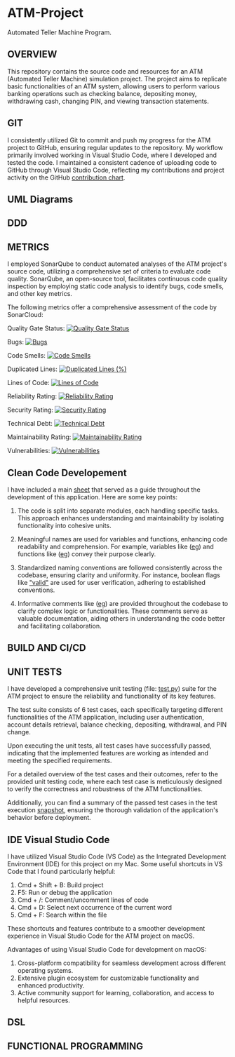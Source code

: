 # ATM-Project
Automated Teller Machine Program.

## OVERVIEW
This repository contains the source code and resources for an ATM (Automated Teller Machine) simulation project. The project aims to replicate basic functionalities of an ATM system, allowing users to perform various banking operations such as checking balance, depositing money, withdrawing cash, changing PIN, and viewing transaction statements.
## GIT
I consistently utilized Git to commit and push my progress for the ATM project to GitHub, ensuring regular updates to the repository. My workflow primarily involved working in Visual Studio Code, where I developed and tested the code. I maintained a consistent cadence of uploading code to GitHub through Visual Studio Code, reflecting my contributions and project activity on the GitHub [contribution chart](https://github.com/Rajwaghela369).
## UML Diagrams
## DDD 
## METRICS
  
I employed SonarQube to conduct automated analyses of the ATM project's source code, utilizing a comprehensive set of criteria to evaluate code quality. SonarQube, an open-source tool, facilitates continuous code quality inspection by employing static code analysis to identify bugs, code smells, and other key metrics.

The following metrics offer a comprehensive assessment of the code by SonarCloud:
  
  Quality Gate Status: [![Quality Gate Status](https://sonarcloud.io/api/project_badges/measure?project=Rajwaghela369_ATM-Project&metric=alert_status)](https://sonarcloud.io/summary/new_code?id=Rajwaghela369_ATM-Project)
  
  Bugs: [![Bugs](https://sonarcloud.io/api/project_badges/measure?project=Rajwaghela369_ATM-Project&metric=bugs)](https://sonarcloud.io/summary/new_code?id=Rajwaghela369_ATM-Project)
  
  Code Smells: [![Code Smells](https://sonarcloud.io/api/project_badges/measure?project=Rajwaghela369_ATM-Project&metric=code_smells)](https://sonarcloud.io/summary/new_code?id=Rajwaghela369_ATM-Project) 
  
  Duplicated Lines: [![Duplicated Lines (%)](https://sonarcloud.io/api/project_badges/measure?project=Rajwaghela369_ATM-Project&metric=duplicated_lines_density)](https://sonarcloud.io/summary/new_code?id=Rajwaghela369_ATM-Project) 
  
  Lines of Code: [![Lines of Code](https://sonarcloud.io/api/project_badges/measure?project=Rajwaghela369_ATM-Project&metric=ncloc)](https://sonarcloud.io/summary/new_code?id=Rajwaghela369_ATM-Project) 
  
  Reliability Rating: [![Reliability Rating](https://sonarcloud.io/api/project_badges/measure?project=Rajwaghela369_ATM-Project&metric=reliability_rating)](https://sonarcloud.io/summary/new_code?id=Rajwaghela369_ATM-Project) 
  
  Security Rating: [![Security Rating](https://sonarcloud.io/api/project_badges/measure?project=Rajwaghela369_ATM-Project&metric=security_rating)](https://sonarcloud.io/summary/new_code?id=Rajwaghela369_ATM-Project)
  
  Technical Debt: [![Technical Debt](https://sonarcloud.io/api/project_badges/measure?project=Rajwaghela369_ATM-Project&metric=sqale_index)](https://sonarcloud.io/summary/new_code?id=Rajwaghela369_ATM-Project) 
  
  Maintainability Rating: [![Maintainability Rating](https://sonarcloud.io/api/project_badges/measure?project=Rajwaghela369_ATM-Project&metric=sqale_rating)](https://sonarcloud.io/summary/new_code?id=Rajwaghela369_ATM-Project)
  
  Vulnerabilities: [![Vulnerabilities](https://sonarcloud.io/api/project_badges/measure?project=Rajwaghela369_ATM-Project&metric=vulnerabilities)](https://sonarcloud.io/summary/new_code?id=Rajwaghela369_ATM-Project)
  
## Clean Code Developement 

I have included a main [sheet](https://github.com/Rajwaghela369/ATM-Project/blob/main/Cheat%20Sheet/sheet.txt) that served as a guide throughout the development of this application.  Here are some key points:

  1. The code is split into separate modules, each handling specific tasks. This approach enhances understanding and maintainability by isolating functionality into cohesive units.

  2. Meaningful names are used for variables and functions, enhancing code readability and comprehension. For example, variables like ([eg](https://github.com/Rajwaghela369/ATM-Project/blob/670e259c3710487df09b4f0725d05ac47c1904b8/ATM_Project/Authentication.py#L34)) and functions like ([eg](https://github.com/Rajwaghela369/ATM-Project/blob/670e259c3710487df09b4f0725d05ac47c1904b8/ATM_Project/Account.py#L39)) convey their purpose clearly.

  3.  Standardized naming conventions are followed consistently across the codebase, ensuring clarity and uniformity. For instance, boolean flags like ["valid"](https://github.com/Rajwaghela369/ATM-Project/blob/670e259c3710487df09b4f0725d05ac47c1904b8/ATM_Project/Database.py#L43) are used for user verification, adhering to established conventions.

  4. Informative comments like ([eg](https://github.com/Rajwaghela369/ATM-Project/blob/670e259c3710487df09b4f0725d05ac47c1904b8/ATM_Project/Authentication.py#L32C12-L32C34)) are provided throughout the codebase to clarify complex logic or functionalities. These comments serve as valuable documentation, aiding others in understanding the code better and facilitating collaboration.

## BUILD AND CI/CD
## UNIT TESTS

I have developed a comprehensive unit testing (file: [test.py](https://github.com/Rajwaghela369/ATM-Project/blob/main/ATM_Project/test.py)) suite for the ATM project to ensure the reliability and functionality of its key features.

The test suite consists of 6 test cases, each specifically targeting different functionalities of the ATM application, including user authentication, account details retrieval, balance checking, depositing, withdrawal, and PIN change.

Upon executing the unit tests, all test cases have successfully passed, indicating that the implemented features are working as intended and meeting the specified requirements.

For a detailed overview of the test cases and their outcomes, refer to the provided unit testing code, where each test case is meticulously designed to verify the correctness and robustness of the ATM functionalities.

Additionally, you can find a summary of the passed test cases in the test execution [snapshot](https://github.com/Rajwaghela369/ATM-Project/blob/main/Test_outputs/tests_result.png), ensuring the thorough validation of the application's behavior before deployment.

## IDE Visual Studio Code 

I have utilized Visual Studio Code (VS Code) as the Integrated Development Environment (IDE) for this project on my Mac.
Some useful shortcuts in VS Code that I found particularly helpful:

  1. Cmd + Shift + B: Build project
  2. F5: Run or debug the application
  3. Cmd + /: Comment/uncomment lines of code
  4. Cmd + D: Select next occurrence of the current word
  5. Cmd + F: Search within the file

These shortcuts and features contribute to a smoother development experience in Visual Studio Code for the ATM project on macOS.


Advantages of using Visual Studio Code for development on macOS:

  1. Cross-platform compatibility for seamless development across different operating systems.
  2. Extensive plugin ecosystem for customizable functionality and enhanced productivity.
  3. Active community support for learning, collaboration, and access to helpful resources.

## DSL 
## FUNCTIONAL PROGRAMMING
